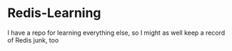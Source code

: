 # Redis-Learning
I have a repo for learning everything else, so I might as well keep a record of Redis junk, too
